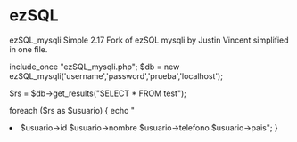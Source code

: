# ezSQL
ezSQL_mysqli Simple 2.17
Fork of ezSQL mysqli by Justin Vincent simplified in one file.

include_once "ezSQL_mysqli.php"; 
$db = new ezSQL_mysqli('username','password','prueba','localhost');

$rs = $db->get_results("SELECT * FROM test");

foreach ($rs as $usuario) {
echo "<li>$usuario->id $usuario->nombre $usuario->telefono  $usuario->pais";
}
